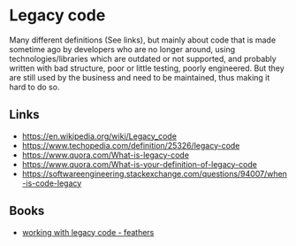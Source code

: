 # Legacy code

Many different definitions (See links), but mainly about code that is made sometime ago by developers who are no longer around, using technologies/libraries which are outdated or not supported, and probably written with bad structure, poor or little testing, poorly engineered. But they are still used by the business and need to be maintained, thus making it hard to do so.

## Links

- https://en.wikipedia.org/wiki/Legacy_code
- https://www.techopedia.com/definition/25326/legacy-code
- https://www.quora.com/What-is-legacy-code
- https://www.quora.com/What-is-your-definition-of-legacy-code
- https://softwareengineering.stackexchange.com/questions/94007/when-is-code-legacy


## Books

- [working with legacy code - feathers]()
